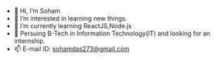 - 👋 Hi, I’m Soham
- 👀 I’m interested in learning new things.
- 🌱 I’m currently learning ReactJS,Node.js
- 💞️ Persuing B-Tech in Information Technology(IT) and looking for an internship.
- 📫 E-mail ID: sohamdas273@gmail.com

<!---
Soham-jeet/Soham-jeet is a ✨ special ✨ repository because its `README.md` (this file) appears on your GitHub profile.
You can click the Preview link to take a look at your changes.
--->
